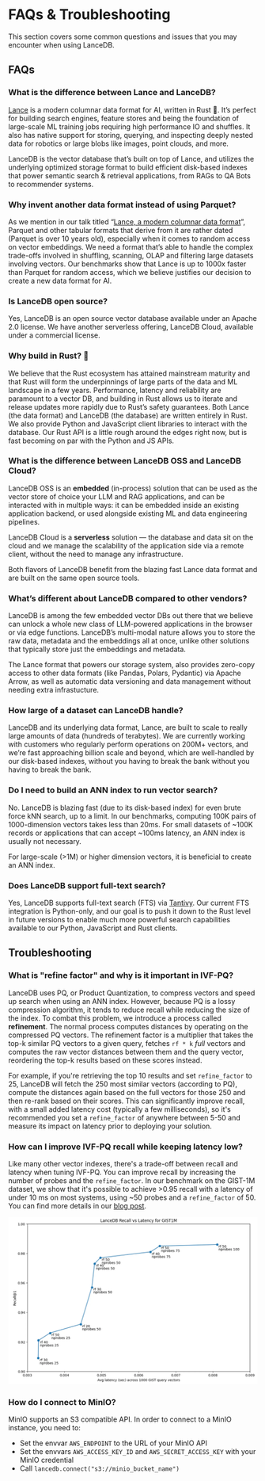 # FAQs & Troubleshooting

This section covers some common questions and issues that you may encounter when using LanceDB.

## FAQs

### What is the difference between Lance and LanceDB?

[Lance](https://github.com/lancedb/lance) is a modern columnar data format for AI, written in Rust 🦀. It’s perfect for building search engines, feature stores and being the foundation of large-scale ML training jobs requiring high performance IO and shuffles. It also has native support for storing, querying, and inspecting deeply nested data for robotics or large blobs like images, point clouds, and more.

LanceDB is the vector database that’s built on top of Lance, and utilizes the underlying optimized storage format to build efficient disk-based indexes that power semantic search & retrieval applications, from RAGs to QA Bots to recommender systems.

### Why invent another data format instead of using Parquet?

As we mention in our talk titled “[Lance, a modern columnar data format](https://www.youtube.com/watch?v=ixpbVyrsuL8)”, Parquet and other tabular formats that derive from it are rather dated (Parquet is over 10 years old), especially when it comes to random access on vector embeddings. We need a format that’s able to handle the complex trade-offs involved in shuffling, scanning, OLAP and filtering large datasets involving vectors. Our benchmarks show that Lance is up to 1000x faster than Parquet for random access, which we believe justifies our decision to create a new data format for AI.

### Is LanceDB open source?

Yes, LanceDB is an open source vector database available under an Apache 2.0 license. We have another serverless offering, LanceDB Cloud, available under a commercial license.

### Why build in Rust? 🦀

We believe that the Rust ecosystem has attained mainstream maturity and that Rust will form the underpinnings of large parts of the data and ML landscape in a few years. Performance, latency and reliability are paramount to a vector DB, and building in Rust allows us to iterate and release updates more rapidly due to Rust’s safety guarantees. Both Lance (the data format) and LanceDB (the database) are written entirely in Rust. We also provide Python and JavaScript client libraries to interact with the database. Our Rust API is a little rough around the edges right now, but is fast becoming on par with the Python and JS APIs.

### What is the difference between LanceDB OSS and LanceDB Cloud?

LanceDB OSS is an **embedded** (in-process) solution that can be used as the vector store of choice your LLM and RAG applications, and can be interacted with in multiple ways: it can be embedded inside an existing application backend, or used alongside existing ML and data engineering pipelines.

LanceDB Cloud is a **serverless** solution — the database and data sit on the cloud and we manage the scalability of the application side via a remote client, without the need to manage any infrastructure.

Both flavors of LanceDB benefit from the blazing fast Lance data format and are built on the same open source tools.

### What’s different about LanceDB compared to other vendors?

LanceDB is among the few embedded vector DBs out there that we believe can unlock a whole new class of LLM-powered applications in the browser or via edge functions. LanceDB’s multi-modal nature allows you to store the raw data, metadata and the embeddings all at once, unlike other solutions that typically store just the embeddings and metadata.

The Lance format that powers our storage system, also provides zero-copy access to other data formats (like Pandas, Polars, Pydantic) via Apache Arrow, as well as automatic data versioning and data management without needing extra infrastucture.

### How large of a dataset can LanceDB handle?

LanceDB and its underlying data format, Lance, are built to scale to really large amounts of data (hundreds of terabytes). We are currently working with customers who regularly perform operations on 200M+ vectors, and we’re fast approaching billion scale and beyond, which are well-handled by our disk-based indexes, without you having to break the bank without you having to break the bank.

### Do I need to build an ANN index to run vector search?

No. LanceDB is blazing fast (due to its disk-based index) for even brute force kNN search, up to a limit. In our benchmarks, computing 100K pairs of 1000-dimension vectors takes less than 20ms. For small datasets of ~100K records or applications that can accept ~100ms latency, an ANN index is usually not necessary.

For large-scale (>1M) or higher dimension vectors, it is beneficial to create an ANN index.

### Does LanceDB support full-text search?

Yes, LanceDB supports full-text search (FTS) via [Tantivy](https://github.com/quickwit-oss/tantivy). Our current FTS integration is Python-only, and our goal is to push it down to the Rust level in future versions to enable much more powerful search capabilities available to our Python, JavaScript and Rust clients.

## Troubleshooting

### What is "refine factor" and why is it important in IVF-PQ?

LanceDB uses PQ, or Product Quantization, to compress vectors and speed up search when using an ANN index. However, because PQ is a lossy compression algorithm, it tends to reduce recall while reducing the size of the index. To combat this problem, we introduce a process called **refinement**. The normal process computes distances by operating on the compressed PQ vectors. The refinement factor is a multiplier that takes the top-k similar PQ vectors to a given query, fetches `rf * k` *full* vectors and computes the raw vector distances between them and the query vector, reordering the top-k results based on these scores instead.

For example, if you're retrieving the top 10 results and set `refine_factor` to 25, LanceDB will fetch the 250 most similar vectors (according to PQ), compute the distances again based on the full vectors for those 250 and then re-rank based on their scores. This can significantly improve recall, with a small added latency cost (typically a few milliseconds), so it's recommended you set a `refine_factor` of anywhere between 5-50 and measure its impact on latency prior to deploying your solution.

### How can I improve IVF-PQ recall while keeping latency low?

Like many other vector indexes, there's a trade-off between recall and latency when tuning IVF-PQ. You can improve recall by increasing the number of probes and the `refine_factor`.  In our benchmark on the GIST-1M dataset, we show that it's possible to achieve >0.95 recall with a latency of under 10 ms on most systems, using ~50 probes and a `refine_factor` of 50. You can find more details in our [blog post](https://blog.lancedb.com/benchmarking-lancedb-92b01032874a).

![](assets/recall-vs-latency.webp)

### How do I connect to MinIO?

MinIO supports an S3 compatible API. In order to connect to a MinIO instance, you need to:

- Set the envvar `AWS_ENDPOINT` to the URL of your MinIO API
- Set the envvars `AWS_ACCESS_KEY_ID` and `AWS_SECRET_ACCESS_KEY` with your MinIO credential
- Call `lancedb.connect("s3://minio_bucket_name")`